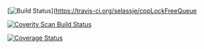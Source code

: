 [![Build Status](https://travis-ci.org/selassje/cppLockFreeQueue.svg?branch=master)](https://travis-ci.org/selassje/cppLockFreeQueue

<a href="https://scan.coverity.com/projects/selassje-cpplockfreequeue">
  <img alt="Coverity Scan Build Status"
       src="https://scan.coverity.com/projects/16650/badge.svg"/>
</a>

[![Coverage Status](https://coveralls.io/repos/github/selassje/cppLockFreeQueue/badge.svg)](https://coveralls.io/github/selassje/cppLockFreeQueue)
